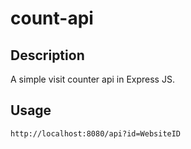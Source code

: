 # count-api

## Description
A simple visit counter api in Express JS.

## Usage
`http://localhost:8080/api?id=WebsiteID`
